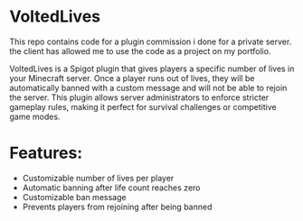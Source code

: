 # VoltedLives

This repo contains code for a plugin commission i done for a private server. the client has allowed me to use the code as a project on my portfolio. 

VoltedLives is a Spigot plugin that gives players a specific number of lives in your Minecraft server. Once a player runs out of lives, they will be automatically banned with a custom message and will not be able to rejoin the server. This plugin allows server administrators to enforce stricter gameplay rules, making it perfect for survival challenges or competitive game modes.

# Features:

- Customizable number of lives per player
- Automatic banning after life count reaches zero
- Customizable ban message
- Prevents players from rejoining after being banned
